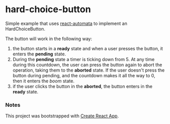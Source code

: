 # hard-choice-button

Simple example that uses [react-automata](https://github.com/MicheleBertoli/react-automata) to implement an HardChoiceButton.

The button will work in the following way:
1. the button starts in a **ready** state and when a user presses the button, it enters the **pending** state.
2. During the **pending** state a timer is ticking down from 5. At any time during this countdown, the user can press the button again to abort the operation, taking them to the **aborted** state. If the user doesn't press the button during pending, and the countdown makes it all the way to 0, then it enters the *boom* state.
3. if the user clicks the button in the **aborted**, the button enters in the **ready** state.

### Notes

This project was bootstrapped with [Create React App](https://github.com/facebookincubator/create-react-app).
